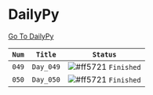 # DailyPy

[Go To DailyPy](https://www.linkedin.com/in/lindseym1/recent-activity/shares/)


| `Num` | `Title`                 | `Status`                                                                   |
| ----- | ----------------------- | -------------------------------------------------------------------------- |
| `049` | `Day_049`               | ![#ff5721](https://via.placeholder.com/12/007500/000000?text=+) `Finished` |
| `050` | `Day_050`               | ![#ff5721](https://via.placeholder.com/12/007500/000000?text=+) `Finished` |
